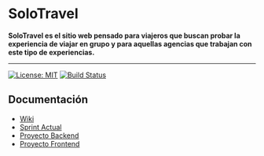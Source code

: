 # SoloTravel

**SoloTravel es el sitio web pensado para viajeros que buscan probar la experiencia de viajar en grupo y para aquellas agencias que trabajan con este tipo de experiencias.**

---

[![License: MIT](https://img.shields.io/badge/License-MIT-yellow.svg)](https://opensource.org/licenses/MIT)
[![Build Status](https://app.travis-ci.com/FranSpinelli/SoloTravel-backend.svg?branch=main)](https://app.travis-ci.com/FranSpinelli/SoloTravel-backend)

## Documentación
- [Wiki](https://github.com/FranSpinelli/SoloTravel-documentation/wiki)
- [Sprint Actual](https://github.com/FranSpinelli/SoloTravel-documentation/wiki/Prueba-de-Concepto)
- [Proyecto Backend](https://github.com/nicoruiz/SoloTravel-WebApp)
- [Proyecto Frontend](https://github.com/FranSpinelli/SoloTravel-backend)
